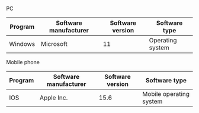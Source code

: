 PC

|Program|Software manufacturer|Software version|Software type|
|-------|---------------------|----------------|-------------|
|Windows|Microsoft|11|Operating system|

Mobile phone

|Program|Software manufacturer|Software version|Software type|
|-------|---------------------|----------------|-------------|
|IOS|Apple Inc.|15.6|Mobile operating system|